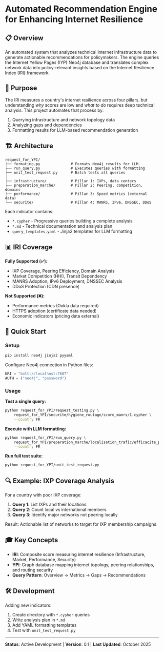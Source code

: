 # Automated Recommendation Engine for Enhancing Internet Resilience

## 📋 Overview

An automated system that analyzes technical internet infrastructure data to generate actionable recommendations for policymakers. The engine queries the Internet Yellow Pages (IYP) Neo4j database and translates complex network data into policy-relevant insights based on the Internet Resilience Index (IRI) framework.

## 🎯 Purpose

The IRI measures a country's internet resilience across four pillars, but understanding *why* scores are low and *what to do* requires deep technical analysis. This project automates that process by:

1. Querying infrastructure and network topology data
2. Analyzing gaps and dependencies
3. Formatting results for LLM-based recommendation generation

## 🏗️ Architecture

```
request_for_YPI/
├── formating.py              # Formats Neo4j results for LLM
├── run_query.py              # Executes queries with formatting
├── unit_test_request.py      # Batch tests all queries
│
├── infrastructure/           # Pillar 1: IXPs, data centers
├── preparation_marche/       # Pillar 2: Peering, competition, domains
├── performance/              # Pillar 3: Speed metrics (external data)
└── securite/                 # Pillar 4: MANRS, IPv6, DNSSEC, DDoS
```

Each indicator contains:
- `*.cypher` - Progressive queries building a complete analysis
- `*.md` - Technical documentation and analysis plan
- `query_templates.yaml` - Jinja2 templates for LLM formatting

## 📊 IRI Coverage

**Fully Supported (✅):**
- IXP Coverage, Peering Efficiency, Domain Analysis
- Market Competition (HHI), Transit Dependency
- MANRS Adoption, IPv6 Deployment, DNSSEC Analysis
- DDoS Protection (CDN presence)

**Not Supported (❌):**
- Performance metrics (Ookla data required)
- HTTPS adoption (certificate data needed)
- Economic indicators (pricing data external)

## 🚀 Quick Start

### Setup
```bash
pip install neo4j jinja2 pyyaml
```

Configure Neo4j connection in Python files:
```python
URI = "bolt://localhost:7687"
AUTH = ("neo4j", "password")
```

### Usage

**Test a single query:**
```bash
python request_for_YPI/request_testing.py \
    request_for_YPI/securite/hygiene_routage/score_manrs/1.cypher \
    --country FR
```

**Execute with LLM formatting:**
```bash
python request_for_YPI/run_query.py \
    request_for_YPI/preparation_marche/localisation_trafic/efficacite_peering/1.cypher \
    --country FR
```

**Run full test suite:**
```bash
python request_for_YPI/unit_test_request.py
```

## 🔍 Example: IXP Coverage Analysis

For a country with poor IXP coverage:

1. **Query 1**: List IXPs and their locations
2. **Query 2**: Count local vs international members
3. **Query 3**: Identify major networks not peering locally

Result: Actionable list of networks to target for IXP membership campaigns.

## 🎓 Key Concepts

- **IRI**: Composite score measuring internet resilience (Infrastructure, Market, Performance, Security)
- **YPI**: Graph database mapping internet topology, peering relationships, and routing security
- **Query Pattern**: Overview → Metrics → Gaps → Recommendations

## 🛠️ Development

Adding new indicators:
1. Create directory with `*.cypher` queries
2. Write analysis plan in `*.md`
3. Add YAML formatting templates
4. Test with `unit_test_request.py`


---

**Status**: Active Development | **Version**: 0.1 | **Last Updated**: October 2025